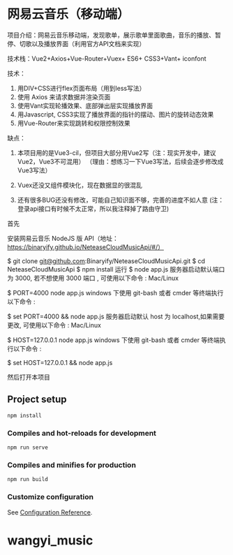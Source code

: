 # 网易云音乐（移动端）

项目介绍：网易云音乐移动端，发现歌单，展示歌单里面歌曲，音乐的播放、暂停、切歌以及播放界面（利用官方API文档来实现）

技术栈：Vue2+Axios+Vue-Router+Vuex+ ES6+ CSS3+Vant+ iconfont

技术：
1.	用DIV+CSS进行flex页面布局（用到less写法）
2.	使用 Axios 来请求数据并渲染页面
3.	使用Vant实现轮播效果、底部弹出层实现播放界面
4.	用Javascript, CSS3实现了播放界面的指针的摆动、图片的旋转动态效果
5.	用Vue-Router来实现跳转和权限控制效果

缺点：
1. 本项目用的是Vue3-cil，但项目大部分用Vue2写（注：现实开发中，建议Vue2，Vue3不可混用）
    （理由：想练习一下Vue3写法，后续会逐步修改成Vue3写法）

2. Vuex还没又组件模块化，现在数据显的很混乱

3. 还有很多BUG还没有修改，可能自己知识面不够，完善的进度不如人意
    (注：登录api接口有时候不太正常，所以我注释掉了路由守卫)

首先

安装网易云音乐 NodeJS 版 API（地址：https://binaryify.github.io/NeteaseCloudMusicApi/#/）

$ git clone git@github.com:Binaryify/NeteaseCloudMusicApi.git
$ cd NeteaseCloudMusicApi
$ npm install
运行
$ node app.js
服务器启动默认端口为 3000, 若不想使用 3000 端口 , 可使用以下命令 : Mac/Linux

$ PORT=4000 node app.js
windows 下使用 git-bash 或者 cmder 等终端执行以下命令 :

$ set PORT=4000 && node app.js
服务器启动默认 host 为 localhost,如果需要更改, 可使用以下命令 : Mac/Linux

$ HOST=127.0.0.1 node app.js
windows 下使用 git-bash 或者 cmder 等终端执行以下命令 :

$ set HOST=127.0.0.1 && node app.js

然后打开本项目
## Project setup
```
npm install
```

### Compiles and hot-reloads for development
```
npm run serve
```

### Compiles and minifies for production
```
npm run build
```

### Customize configuration
See [Configuration Reference](https://cli.vuejs.org/config/).
# wangyi_music
